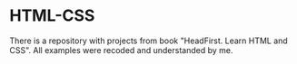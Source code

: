 # HTML-CSS
There is a repository with projects from book "HeadFirst. Learn HTML and CSS". All examples were recoded and understanded by me.
